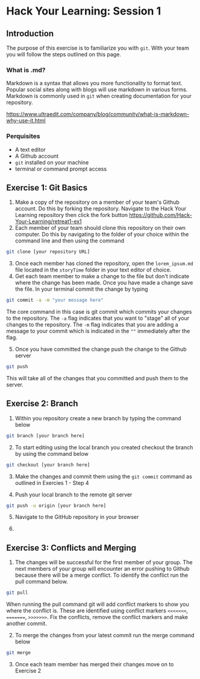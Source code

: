 # Hack Your Learning: Session 1

## Introduction

The purpose of this exercise is to familiarize you with `git`. With your team you will follow the steps outlined on this page.

### What is .md?

Markdown is a syntax that allows you more functionality to format text. Popular social sites along with blogs will use markdown in various forms. Markdown is commonly used in `git` when creating documentation for your repository.

<https://www.ultraedit.com/company/blog/community/what-is-markdown-why-use-it.html>

### Perquisites

- A text editor
- A Github account
- `git` installed on your machine
- terminal or command prompt access

## Exercise 1: Git Basics

1. Make a copy of the repository on a member of your team's Github account. Do this by forking the repository. Navigate to the Hack Your Learning repository then click the fork button <https://github.com/Hack-Your-Learning/retreat1-ex1>
2. Each member of your team should clone this repository on their own computer. Do this by navigating to the folder of your choice within the command line and then using the command

```bash
git clone [your repository URL]
```

3. Once each member has cloned the repository, open the `lorem_ipsum.md` file located in the `storyTime` folder in your text editor of choice.
4. Get each team member to make a change to the file but don't indicate where the change has been made. Once you have made a change save the file. In your terminal commit the change by typing

```bash
git commit -a -m "your message here"
```

The core command in this case is git commit which commits your changes to the repository. The `-a` flag indicates that you want to "stage" all of your changes to the repository. The `-m` flag indicates that you are adding a message to your commit which is indicated in the `""` immediately after the flag.

5. Once you have committed the change push the change to the Github server

```bash
git push
```

This will take all of the changes that you committed and push them to the server.

## Exercise 2: Branch

1. Within you repository create a new branch by typing the command below

```bash
git branch [your branch here]
```

2. To start editing using the local branch you created checkout the branch by using the command below

```bash
git checkout [your branch here]
```

3. Make the changes and commit them using the `git commit` command as outlined in Exercies 1 - Step 4
   
4. Push your local branch to the remote git server
```bash
git push -u origin [your branch here]
```

5. Navigate to the GitHub repository in your browser

6. 

## Exercise 3: Conflicts and Merging

1. The changes will be successful for the first member of your group. The next members of your group will encounter an error pushing to Github because there will be a merge conflict. To identify the conflict run the pull command below.

```bash
git pull
```

When running the pull command git will add conflict markers to show you where the conflict is. These are identified using conflict markers `<<<<<<<`, `=======`, `>>>>>>>`. Fix the conflicts, remove the conflict markers and make another commit.

2. To merge the changes from your latest commit run the merge command below

```bash
git merge
```

3. Once each team member has merged their changes move on to Exercise 2